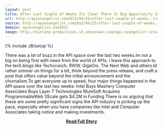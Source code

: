 ```yaml
---
layout: post
title: After Last Couple of Weeks Its Clear There Is Big Opportunity In The API Space
url: http://apievangelist.com2013/04/25/after-last-couple-of-weeks,-its-clear-there-is-big-opportunity-in-api-the-space/
source: http://apievangelist.com2013/04/25/after-last-couple-of-weeks,-its-clear-there-is-big-opportunity-in-api-the-space/
domain: apievangelist.com2013
image: http://kinlane-productions.s3.amazonaws.com/api-evangelist-site/blog/hundred-dollar-bills.jpg
---
```

{% include JB/setup %}<p>There was a lot of buzz in the API space over the last two weeks.Im not a big on being first with news from the world of APIs, I leave this approach to the tech blogs like Techcrunch, RWW, GigaOm, The Next Web and others.Id rather simmer on things for a bit, think beyond the press release, and craft a post that offers value beyond the initial announcement and the churnalism.To get everyone up to speed, four major things happened in the API space over the last two weeks: Intel Buys Mashery Computer Associates Buys Layer 7 Technologies MuleSoft Acquires ProgrammableWeb 3Scale gets $4.2M in Funding There is no arguing that these are some pretty significant signs the API industry is picking up the pace, especially when you have companies like Intel and Computer Associates taking notice and making investments.</p>
<center><p><a href="http://apievangelist.com2013/04/25/after-last-couple-of-weeks,-its-clear-there-is-big-opportunity-in-api-the-space/" style='padding:25px; font-sze:18px; font-weight: bold;'>Read Full Story</a></p></center>
